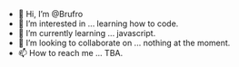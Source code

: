 - 👋 Hi, I’m @Brufro
- 👀 I’m interested in ... learning how to code.
- 🌱 I’m currently learning ... javascript.
- 💞️ I’m looking to collaborate on ... nothing at the moment.
- 📫 How to reach me ... TBA.

<!---
Brufro/Brufro is a ✨ special ✨ repository because its `README.md` (this file) appears on your GitHub profile.
You can click the Preview link to take a look at your changes.
--->
